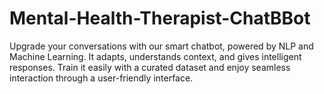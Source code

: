 # Mental-Health-Therapist-ChatBBot
Upgrade your conversations with our smart chatbot, powered by NLP and Machine Learning. It adapts, understands context, and gives intelligent responses. Train it easily with a curated dataset and enjoy seamless interaction through a user-friendly interface.

